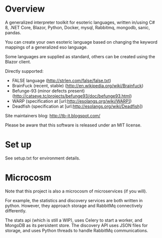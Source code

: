 # Overview

A generalized interpreter toolkit for esoteric languages, written in/using C# 8, .NET Core, Blazor, Python, 
Docker, mysql, Rabbitmq, mongodb, sanic, pandas. 

You can create your own esoteric language based on changing the keyword mappings of a generalized eso language.

Some languages are supplied as standard, others can be created using the Blazor client.

Directly supported:

* FALSE language (http://strlen.com/false/false.txt)
* BrainFuck (recent, stable) (http://en.wikipedia.org/wiki/Brainfuck)
* Befunge-93 (minor defects present) (http://catseye.tc/projects/befunge93/doc/befunge93.html)
* WARP (specification at [url:http://esolangs.org/wiki/WARP])
* Deadfish (specification at [url:http://esolangs.org/wiki/Deadfish])

Site maintainers blog: http://tb-it.blogspot.com/

Please be aware that this software is released under an MIT license.

# Set up

See setup.txt for environment details.

# Microcosm
Note that this project is also a microcosm of microservices (if you will).

For example, the statistics and discovery services are both written in python. However, they approach storage and RabbitMq connectively differently.

The stats api (which is still a WIP), uses Celery to start a worker, and MongoDB as its persistent store. The discovery API uses JSON files for storage, and uses Python threads to 
handle RabbitMq communications.